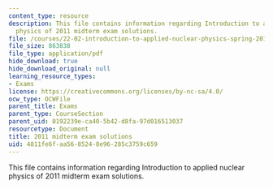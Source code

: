 ```yaml
---
content_type: resource
description: This file contains information regarding Introduction to applied nuclear
  physics of 2011 midterm exam solutions.
file: /courses/22-02-introduction-to-applied-nuclear-physics-spring-2012/4811fe6faa5685248e96285c3759c659_MIT22_02S12_midterm2011sol.pdf
file_size: 863838
file_type: application/pdf
hide_download: true
hide_download_original: null
learning_resource_types:
- Exams
license: https://creativecommons.org/licenses/by-nc-sa/4.0/
ocw_type: OCWFile
parent_title: Exams
parent_type: CourseSection
parent_uid: 0192239e-ca40-5b42-d8fa-97d016513037
resourcetype: Document
title: 2011 midterm exam solutions
uid: 4811fe6f-aa56-8524-8e96-285c3759c659
---
```

This file contains information regarding Introduction to applied nuclear physics of 2011 midterm exam solutions.